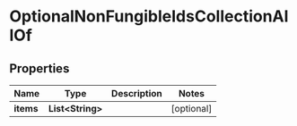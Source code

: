 

# OptionalNonFungibleIdsCollectionAllOf


## Properties

| Name | Type | Description | Notes |
|------------ | ------------- | ------------- | -------------|
|**items** | **List&lt;String&gt;** |  |  [optional] |



